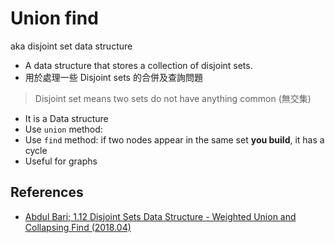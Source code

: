 # Union find

aka disjoint set data structure

- A data structure that stores a collection of disjoint sets.
- 用於處理一些 Disjoint sets 的合併及查詢問題

> Disjoint set means two sets do not have anything common (無交集)

- It is a Data structure
- Use `union` method:
- Use `find` method: if two nodes appear in the same set **you build**, it has a cycle
- Useful for graphs

## References

- [Abdul Bari; 1.12 Disjoint Sets Data Structure - Weighted Union and Collapsing Find (2018.04)](https://youtu.be/wU6udHRIkcc)